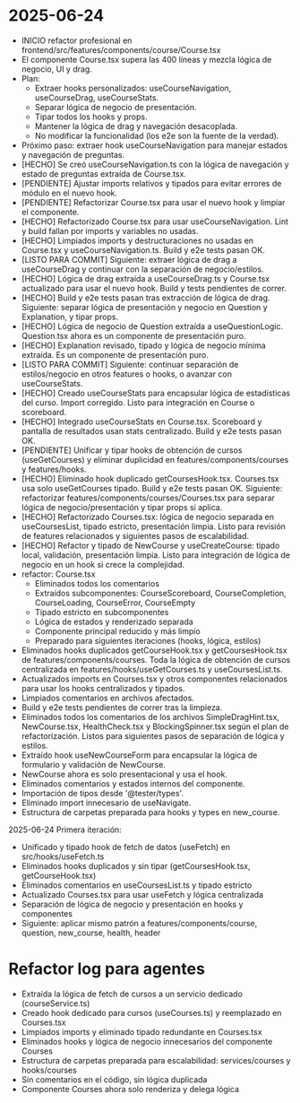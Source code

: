 # 2025-06-24

- INICIO refactor profesional en frontend/src/features/components/course/Course.tsx
- El componente Course.tsx supera las 400 líneas y mezcla lógica de negocio, UI y drag.
- Plan:
  - Extraer hooks personalizados: useCourseNavigation, useCourseDrag, useCourseStats.
  - Separar lógica de negocio de presentación.
  - Tipar todos los hooks y props.
  - Mantener la lógica de drag y navegación desacoplada.
  - No modificar la funcionalidad (los e2e son la fuente de la verdad).
- Próximo paso: extraer hook useCourseNavigation para manejar estados y navegación de preguntas.
- [HECHO] Se creó useCourseNavigation.ts con la lógica de navegación y estado de preguntas extraída de Course.tsx.
- [PENDIENTE] Ajustar imports relativos y tipados para evitar errores de módulo en el nuevo hook.
- [PENDIENTE] Refactorizar Course.tsx para usar el nuevo hook y limpiar el componente.
- [HECHO] Refactorizado Course.tsx para usar useCourseNavigation. Lint y build fallan por imports y variables no usadas.
- [HECHO] Limpiados imports y destructuraciones no usadas en Course.tsx y useCourseNavigation.ts. Build y e2e tests pasan OK.
- [LISTO PARA COMMIT] Siguiente: extraer lógica de drag a useCourseDrag y continuar con la separación de negocio/estilos.
- [HECHO] Lógica de drag extraída a useCourseDrag.ts y Course.tsx actualizado para usar el nuevo hook. Build y tests pendientes de correr.
- [HECHO] Build y e2e tests pasan tras extracción de lógica de drag. Siguiente: separar lógica de presentación y negocio en Question y Explanation, y tipar props.
- [HECHO] Lógica de negocio de Question extraída a useQuestionLogic. Question.tsx ahora es un componente de presentación puro.
- [HECHO] Explanation revisado, tipado y lógica de negocio mínima extraída. Es un componente de presentación puro.
- [LISTO PARA COMMIT] Siguiente: continuar separación de estilos/negocio en otros features o hooks, o avanzar con useCourseStats.
- [HECHO] Creado useCourseStats para encapsular lógica de estadísticas del curso. Import corregido. Listo para integración en Course o scoreboard.
- [HECHO] Integrado useCourseStats en Course.tsx. Scoreboard y pantalla de resultados usan stats centralizado. Build y e2e tests pasan OK.
- [PENDIENTE] Unificar y tipar hooks de obtención de cursos (useGetCourses) y eliminar duplicidad en features/components/courses y features/hooks.
- [HECHO] Eliminado hook duplicado getCoursesHook.tsx. Courses.tsx usa solo useGetCourses tipado. Build y e2e tests pasan OK. Siguiente: refactorizar features/components/courses/Courses.tsx para separar lógica de negocio/presentación y tipar props si aplica.
- [HECHO] Refactorizado Courses.tsx: lógica de negocio separada en useCoursesList, tipado estricto, presentación limpia. Listo para revisión de features relacionados y siguientes pasos de escalabilidad.
- [HECHO] Refactor y tipado de NewCourse y useCreateCourse: tipado local, validación, presentación limpia. Listo para integración de lógica de negocio en un hook si crece la complejidad.
- refactor: Course.tsx
  - Eliminados todos los comentarios
  - Extraídos subcomponentes: CourseScoreboard, CourseCompletion, CourseLoading, CourseError, CourseEmpty
  - Tipado estricto en subcomponentes
  - Lógica de estados y renderizado separada
  - Componente principal reducido y más limpio
  - Preparado para siguientes iteraciones (hooks, lógica, estilos)
- Eliminados hooks duplicados getCourseHook.tsx y getCoursesHook.tsx de features/components/courses. Toda la lógica de obtención de cursos centralizada en features/hooks/useGetCourses.ts y useCoursesList.ts.
- Actualizados imports en Courses.tsx y otros componentes relacionados para usar los hooks centralizados y tipados.
- Limpiados comentarios en archivos afectados.
- Build y e2e tests pendientes de correr tras la limpieza.
- Eliminados todos los comentarios de los archivos SimpleDragHint.tsx, NewCourse.tsx, HealthCheck.tsx y BlockingSpinner.tsx según el plan de refactorización. Listos para siguientes pasos de separación de lógica y estilos.
- Extraído hook useNewCourseForm para encapsular la lógica de formulario y validación de NewCourse.
- NewCourse ahora es solo presentacional y usa el hook.
- Eliminados comentarios y estados internos del componente.
- Importación de tipos desde '@tester/types'.
- Eliminado import innecesario de useNavigate.
- Estructura de carpetas preparada para hooks y types en new_course.

2025-06-24 Primera iteración:

- Unificado y tipado hook de fetch de datos (useFetch) en src/hooks/useFetch.ts
- Eliminados hooks duplicados y sin tipar (getCoursesHook.tsx, getCourseHook.tsx)
- Eliminados comentarios en useCoursesList.ts y tipado estricto
- Actualizado Courses.tsx para usar useFetch y lógica centralizada
- Separación de lógica de negocio y presentación en hooks y componentes
- Siguiente: aplicar mismo patrón a features/components/course, question, new_course, health, header

# Refactor log para agentes

- Extraída la lógica de fetch de cursos a un servicio dedicado (courseService.ts)
- Creado hook dedicado para cursos (useCourses.ts) y reemplazado en Courses.tsx
- Limpiados imports y eliminado tipado redundante en Courses.tsx
- Eliminados hooks y lógica de negocio innecesarios del componente Courses
- Estructura de carpetas preparada para escalabilidad: services/courses y hooks/courses
- Sin comentarios en el código, sin lógica duplicada
- Componente Courses ahora solo renderiza y delega lógica
